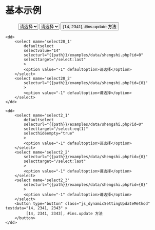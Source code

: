 # 基本示例

<script>
require(['{{module}}'], function( AutoSelect ) {
    //JC.AutoSelect.hideEmpty = true;

    JC.AutoSelect.dataFilter = function(_data, _select) {
        var _r = _data;
        if (_data && !_data.length && _data.data) {
            _r = _data.data;
        }
        return _r;
    };

    JC.AutoSelect.inited = function() {
        JC.log('user inited');
    };

    JC.AutoSelect.allChanged = function() {
        JC.log('user allChanged');
    };

    /**
     * 动态设置 选中值, 使用 update 方法
     */
    $(document).delegate('button.js_dynamicSettingUpdateMethod', 'click', function(_evt) {
        var _p = $(this),
            _data = _p.attr('testdata'),
            _ls, _selLs;
        if (!_data) return;
        _selLs = _p.parent().find('select');
        if (!_selLs.length) return;

        var _ins = JC.AutoSelect.getInstance(_selLs[0]);
        _ins && _ins.update(_data);
    });
});
</script>

<dl>
    <dd>
        <select name='select10_1' 
            defaultselect 
            selecturl="{{path}}/examples/data/shengshi.php?id=0" 
            selecttarget="/select:last"
            >
            <option value="-1" defaultoption>请选择</option>
        </select>
        <select name='select10_2' 
            selecturl="{{path}}/examples/data/shengshi.php?id={0}"
            >
            <option value="-1" defaultoption>请选择</option>
        </select>
        <button type="button" class="js_dynamicSettingUpdateMethod" testdata="14, 2341" >
             [14, 2341], #ins.update 方法
        </button>
    </dd>

    <dd>
        <select name='select20_1' 
            defaultselect 
            selectvalue="14" 
            selecturl="{{path}}/examples/data/shengshi.php?id=0" 
            selecttarget="/select:last"
            >
            <option value="-1" defaultoption>请选择</option>
        </select>
        <select name='select20_2' 
            selecturl="{{path}}/examples/data/shengshi.php?id={0}"
            >
            <option value="-1" defaultoption>请选择</option>
        </select>
    </dd>

    <dd>
        <select name='select2_1' 
            defaultselect 
            selecturl="{{path}}/examples/data/shengshi.php?id=0" 
            selecttarget="/select:eq(1)"
            selecthideempty="true"
            >
            <option value="-1" defaultoption>请选择</option>
        </select>
        <select name='select2_2' 
            selecturl="{{path}}/examples/data/shengshi.php?id={0}" 
            selecttarget="/select:last"
            >
            <option value="-1" defaultoption>请选择</option>
        </select>
        <select name='select2_3' 
            selecturl="{{path}}/examples/data/shengshi.php?id={0}"
            >
            <option value="-1" defaultoption>请选择</option>
        </select>
        <button type="button" class="js_dynamicSettingUpdateMethod" testdata="14, 2341, 2343" >
             [14, 2341, 2343], #ins.update 方法
        </button>
    </dd>
</dl>
